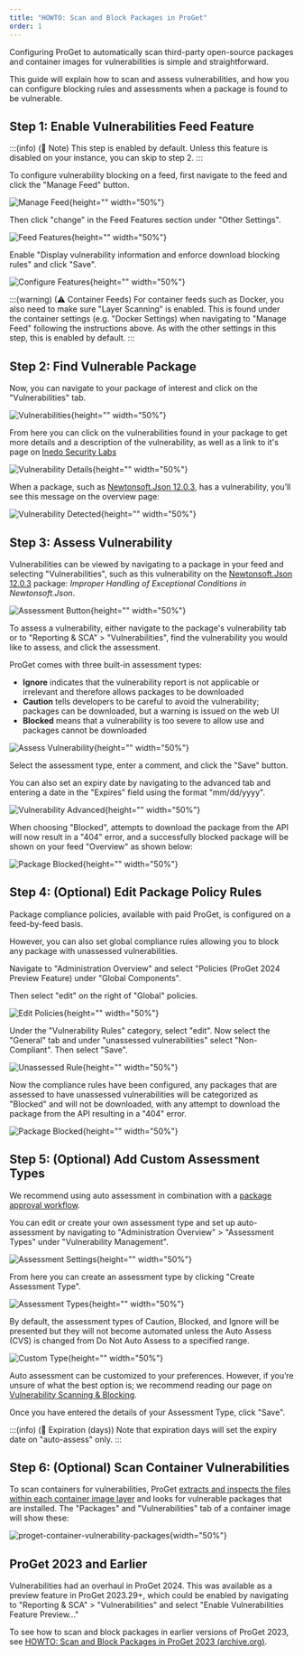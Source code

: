 ```yaml
---
title: "HOWTO: Scan and Block Packages in ProGet"
order: 1
---
```


Configuring ProGet to automatically scan third-party open-source packages and container images for vulnerabilities is simple and straightforward.

This guide will explain how to scan and assess vulnerabilities, and how you can configure blocking rules and assessments when a package is found to be vulnerable.


## Step 1: Enable Vulnerabilities Feed Feature

:::(info) (📄 Note)
This step is enabled by default. Unless this feature is disabled on your instance, you can skip to step 2.
:::

To configure vulnerability blocking on a feed, first navigate to the feed and click the "Manage Feed" button.

![Manage Feed](/resources/docs/proget-feeds-managefeed.png){height="" width="50%"}

Then click "change" in the Feed Features section under "Other Settings".

![Feed Features](/resources/docs/proget-feeds-managefeed-changefeatures.png){height="" width="50%"}

Enable "Display vulnerability information and enforce download blocking rules" and click "Save".

![Configure Features](/resources/docs/proget-feeds-managefeed-configurefeatures.png){height="" width="50%"}

:::(warning) (⚠ Container Feeds)
For container feeds such as Docker, you also need to make sure "Layer Scanning" is enabled. This is found under the container settings (e.g. "Docker Settings) when navigating to "Manage Feed" following the instructions above. As with the other settings in this step, this is enabled by default.
:::

## Step 2: Find Vulnerable Package

Now, you can navigate to your package of interest and click on the "Vulnerabilities" tab.

![Vulnerabilities](/resources/docs/proget-vulnerabilities-newtonsoft.png){height="" width="50%"}

From here you can click on the vulnerabilities found in your package to get more details and a description of the vulnerability, as well as a link to it's page on [Inedo Security Labs](https://security.inedo.com)

![Vulnerability Details](/resources/docs/proget-vulnerabilities-details.png){height="" width="50%"}

When a package, such as [Newtonsoft.Json 12.0.3](https://www.nuget.org/packages/newtonsoft.json/12.0.3), has a vulnerability, you’ll see this message on the overview page:

![Vulnerability Detected](/resources/docs/proget-vulnerabilities-package-unassessed.png){height="" width="50%"}

## Step 3: Assess Vulnerability

Vulnerabilities can be viewed by navigating to a package in your feed and selecting "Vulnerabilities", such as this vulnerability on the [Newtonsoft.Json 12.0.3](https://www.nuget.org/packages/newtonsoft.json/12.0.3) package: *Improper Handling of Exceptional Conditions in Newtonsoft.Json*.

![Assessment Button](/resources/docs/proget-vulnerabilities-assessbutton.png){height="" width="50%"}

To assess a vulnerability, either navigate to the package's vulnerability tab or to "Reporting & SCA" > "Vulnerabilities", find the vulnerability you would like to assess, and click the assessment.

ProGet comes with three built-in assessment types:

* **Ignore** indicates that the vulnerability report is not applicable or irrelevant and therefore allows packages to be downloaded
* **Caution** tells developers to be careful to avoid the vulnerability; packages can be downloaded, but a warning is issued on the web UI
* **Blocked** means that a vulnerability is too severe to allow use and packages cannot be downloaded

![Assess Vulnerability](/resources/docs/proget-vulnerabilties-configureassessment.png){height="" width="50%"}

Select the assessment type, enter a comment, and click the "Save" button.

You can also set an expiry date by navigating to the advanced tab and entering a date in the "Expires" field using the format "mm/dd/yyyy".

![Vulnerability Advanced](/resources/docs/proget-vulnerabilities-advanced.png){height="" width="50%"}

When choosing "Blocked", attempts to download the package from the API will now result in a "404" error, and a successfully blocked package will be shown on your feed "Overview" as shown below:

![Package Blocked](/resources/docs/proget-vulnerabilities-blocked.png){height="" width="50%"}

## Step 4: (Optional) Edit Package Policy Rules

Package compliance policies, available with paid ProGet, is configured on a feed-by-feed basis.

However, you can also set global compliance rules allowing you to block any package with unassessed vulnerabilities.

Navigate to "Administration Overview" and select "Policies (ProGet 2024 Preview Feature) under "Global Components".

Then select "edit" on the right of "Global" policies.

![Edit Policies](/resources/docs/proget-policies-edit.png){height="" width="50%"}

Under the "Vulnerability Rules" category, select "edit". Now select the "General" tab and under "unassessed vulnerabilities" select "Non-Compliant". Then select "Save".

![Unassessed Rule](/resources/docs/proget-policies-noncompliant.png){height="" width="50%"}

Now the compliance rules have been configured, any packages that are assessed to have unassessed vulnerabilities will be categorized as "Blocked" and will not be downloaded, with any attempt to download the package from the API resulting in a "404" error.

![Package Blocked](/resources/docs/proget-vulnerabilities-blocked.png){height="" width="50%"}

## Step 5: (Optional) Add Custom Assessment Types

We recommend using auto assessment in combination with a [package approval workflow](https://blog.inedo.com/nuget/package-approval-workflow).

You can edit or create your own assessment type and set up auto-assessment by navigating to "Administration Overview" > "Assessment Types" under "Vulnerability Management".

![Assessment Settings](/resources/docs/proget-vulnerabilities-assessmentsettings.png){height="" width="50%"}

From here you can create an assessment type by clicking "Create Assessment Type".

![Assessment Types](/resources/docs/proget-vulnerabilities-manageassessment.png){height="" width="50%"}

By default, the assessment types of Caution, Blocked, and Ignore will be presented but they will not become automated unless the Auto Assess (CVS) is changed from Do Not Auto Assess to a specified range.

![Custom Type](/resources/docs/proget-vulnerabilities-customassessment.png){height="" width="50%"}

Auto assessment can be customized to your preferences. However, if you’re unsure of what the best option is; we recommend reading our page on [Vulnerability Scanning & Blocking](/docs/proget/sca/vulnerabilities#assessing-vulnerabilities).

Once you have entered the details of your Assessment Type, click "Save".

:::(info) (📄 Expiration (days))
Note that expiration days will set the expiry date on "auto-assess" only.
:::

## Step 6: (Optional) Scan Container Vulnerabilities
To scan containers for vulnerabilities, ProGet [extracts and inspects the files within each container image layer](/docs/proget/docker/private-registries) and looks for vulnerable packages that are installed. The "Packages" and "Vulnerabilities" tab of a container image will show these:

![proget-container-vulnerability-packages](/resources/docs/proget-container-vulnerability-packages.png){width="50%"}

## ProGet 2023 and Earlier
Vulnerabilities had an overhaul in ProGet 2024. This was available as a preview feature in ProGet 2023.29+, which could be enabled by navigating to "Reporting & SCA" > "Vulnerabilities" and select "Enable Vulnerabilities Feature Preview..."

To see how to scan and block packages in earlier versions of ProGet 2023, see  [HOWTO: Scan and Block Packages in ProGet 2023 (archive.org)](https://web.archive.org/web/20231210004603/https://docs.inedo.com/docs/proget-sca-vulnerabilities-howto).

